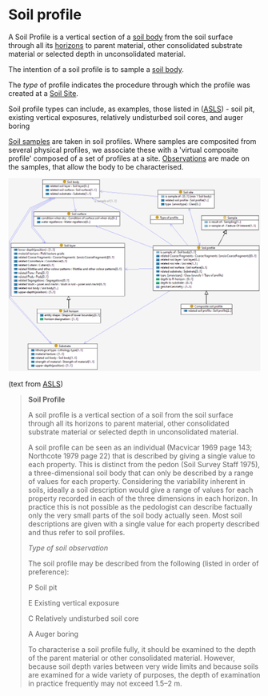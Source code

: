 # Soil profile

A Soil Profile is a vertical section of a [soil body](soil-body.md) from the soil surface through all its [horizons](soil-layer.md) to parent material, other consolidated substrate material or selected depth in unconsolidated material.

The intention of a soil profile is to sample a [soil body](soil-body.md). 

The _type_ of profile indicates the procedure through which the profile was created at a [Soil Site](site.md).

Soil profile types can include, as examples, those listed in ([ASLS](https://catalogue.nla.gov.au/Record/4273240)) -  soil pit, existing vertical exposures, relatively undisturbed soil cores, and auger boring 

[Soil samples](soil-sample.md) are taken in soil profiles. 
Where samples are composited from several physical profiles, we associate these with a 'virtual composite profile' composed of a set of profiles at a site. 
[Observations](sosa.md) are made on the samples, that allow the body to be characterised. 

![Soil profile](image/Soil-profile.png)

(text from [ASLS](https://catalogue.nla.gov.au/Record/4273240))

> **Soil Profile**
>
>A soil profile is a vertical section of a soil from the soil surface through all its horizons to parent material, other consolidated substrate material or selected depth in unconsolidated material.
>
>A soil profile can be seen as an individual (Macvicar 1969 page 143; Northcote 1979 page 22) that is described by giving a single value to each property. This is distinct from the pedon (Soil Survey Staff 1975), a three-dimensional soil body that can only be described by a range of values for each property. Considering the variability inherent in soils, ideally a soil description would give a range of values for each property recorded in each of the three dimensions in each horizon. In practice this is not possible as the pedologist can describe factually only the very small parts of the soil body actually seen. Most soil descriptions are given with a single value for each property described and thus refer to soil profiles.
>
> _Type of soil observation_
>
>The soil profile may be described from the following (listed in order of preference):
>
>P	Soil pit
>
>E	Existing vertical exposure
>
>C	Relatively undisturbed soil core
>
>A	Auger boring
>
>To characterise a soil profile fully, it should be examined to the depth of the parent material or other consolidated material. However, because soil depth varies between very wide limits and because soils are examined for a wide variety of purposes, the depth of examination in practice frequently may not exceed 1.5–2 m.
